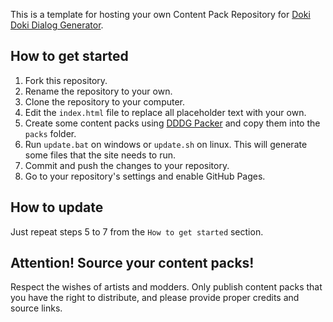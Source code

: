 This is a template for hosting your own Content Pack Repository for [Doki Doki Dialog Generator](https://github.com/edave64/doki-doki-dialog-generator).

## How to get started

1. Fork this repository.
2. Rename the repository to your own.
3. Clone the repository to your computer.
4. Edit the `index.html` file to replace all placeholder text with your own.
5. Create some content packs using
   [DDDG Packer](https://github.com/edave64/dddg-packer) and copy them into the
   `packs` folder.
6. Run `update.bat` on windows or `update.sh` on linux. This will generate some files that the site
   needs to run.
7. Commit and push the changes to your repository.
8. Go to your repository's settings and enable GitHub Pages.

## How to update

Just repeat steps 5 to 7 from the `How to get started` section.

## Attention! Source your content packs!

Respect the wishes of artists and modders. Only publish content packs that you
have the right to distribute, and please provide proper credits and source
links.
